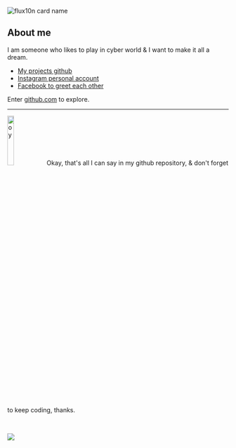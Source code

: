 ![flux10n card name](https://cardivo.vercel.app/api?name=FLUX10N&description=Hanyalah%20manusia%20biasa%20yang%20tertarik%20akan%20dunia%20cyber.&image=https://telegra.ph/file/236aa67218d6820f18d68.png&backgroundColor=%23ecf0f1&twitter=zuck&instagram=zuck&github=flux10n&pattern=leaf&colorPattern=%23eaeaea)

## About me

I am someone who likes to play in cyber world & I want to make it all a dream.

* [My projects github](https://opensource.microsoft.com/projects/)
* [Instagram personal account](https://careers.microsoft.com/us/en/search-results?keywords=open%20source)
* [Facebook to greet each other](https://opensource.microsoft.com/azure-credits)

Enter [github.com](https://github.com/login) to explore.

----

<img src="https://telegra.ph/file/adc3ce677a2ee93fe7ab5.gif" width="17%" alt="oy"> Okay, that's all I can say in my github repository, & don't forget to keep coding, thanks.

<br>

![](https://komarev.com/ghpvc/?username=flux10n)
